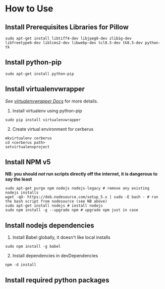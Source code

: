 # How to Use

## Install Prerequisites Libraries for Pillow

```
sudo apt-get install libtiff4-dev libjpeg8-dev zlib1g-dev libfreetype6-dev liblcms2-dev libwebp-dev tcl8.5-dev tk8.5-dev python-tk
```

## Install python-pip

```
sudo apt-get install python-pip
```

## Install virtualenvwrapper

_See [virtualenvwrapper Docs][virtualenvwrapper_docs]_ for more details.

1. Install virtualenv using python-pip

  ```
  sudo pip install virtualenvwrapper
  ```

2. Create virtual environment for cerberus

  ```
  mkvirtualenv cerberus
  cd <cerberus path>
  setvirtualenvproject
  ```

  ## Install NPM v5

  **NB: you should _not_ run scripts directly off the internet, it is dangerous to say the least**

  ```
  sudo apt-get purge npm nodejs nodejs-legacy # remove any existing nodejs installs
  wget -qO- https://deb.nodesource.com/setup_5.x | sudo -E bash - # run the bash script from nodesource (see NB above)
  sudo apt-get install nodejs # install nodejs
  sudo npm install -g --upgrade npm # upgrade npm just in case
  ```

## Install nodejs dependencies

1. Install Babel globally, it doesn't like local installs

  ```
  sudo npm install -g babel
  ```

2. Install dependencies in devDependencies

  ```
  npm -d install
  ```

## Install required python packages

[virtualenvwrapper_docs]: http://virtualenvwrapper.readthedocs.org/en/latest/
